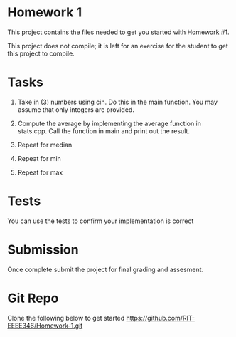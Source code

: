 # Homework 1

This project contains the files needed to get you started
with Homework #1. 

This project does not compile; it is left for an
exercise for the student to get this project to compile. 

# Tasks

1. Take in (3) numbers using cin. Do this in the main function. You may assume that only integers are provided. 

2. Compute the average by implementing the average function in stats.cpp. Call the function in main and print out the result. 

3. Repeat for median

4. Repeat for min 

5. Repeat for max

# Tests

You can use the tests to confirm your implementation is correct

# Submission
Once complete submit the project for final grading and assesment. 

# Git Repo 
Clone the following below to get started
https://github.com/RIT-EEEE346/Homework-1.git
